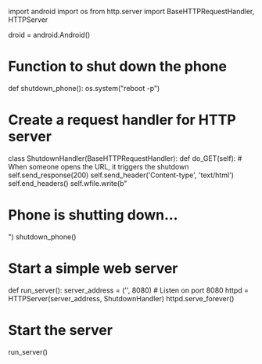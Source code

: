 import android
import os
from http.server import BaseHTTPRequestHandler, HTTPServer

droid = android.Android()

# Function to shut down the phone
def shutdown_phone():
    os.system("reboot -p")

# Create a request handler for HTTP server
class ShutdownHandler(BaseHTTPRequestHandler):
    def do_GET(self):
        # When someone opens the URL, it triggers the shutdown
        self.send_response(200)
        self.send_header('Content-type', 'text/html')
        self.end_headers()
        self.wfile.write(b"<html><body><h1>Phone is shutting down...</h1></body></html>")
        shutdown_phone()

# Start a simple web server
def run_server():
    server_address = ('', 8080)  # Listen on port 8080
    httpd = HTTPServer(server_address, ShutdownHandler)
    httpd.serve_forever()

# Start the server
run_server()
